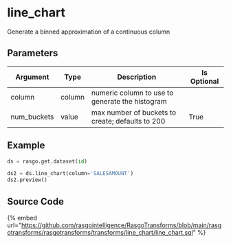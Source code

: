 

# line_chart

Generate a binned approximation of a continuous column

## Parameters

|  Argument   |  Type  |                   Description                    | Is Optional |
| ----------- | ------ | ------------------------------------------------ | ----------- |
| column      | column | numeric column to use to generate the histogram  |             |
| num_buckets | value  | max number of buckets to create; defaults to 200 | True        |


## Example

```python
ds = rasgo.get.dataset(id)

ds2 = ds.line_chart(column='SALESAMOUNT')
ds2.preview()
```

## Source Code

{% embed url="https://github.com/rasgointelligence/RasgoTransforms/blob/main/rasgotransforms/rasgotransforms/transforms/line_chart/line_chart.sql" %}

